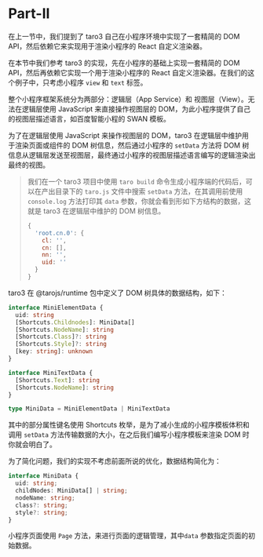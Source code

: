 # Part-II

在上一节中，我们提到了 taro3 自己在小程序环境中实现了一套精简的 DOM API，然后依赖它来实现用于渲染小程序的 React 自定义渲染器。

在本节中我们参考 taro3 的实现，先在小程序的基础上实现一套精简的 DOM API，然后再依赖它实现一个用于渲染小程序的 React 自定义渲染器。在我们的这个例子中，只考虑小程序 `view` 和 `text` 标签。

整个小程序框架系统分为两部分：逻辑层（App Service）和 视图层（View）。无法在逻辑层使用 JavaScript 来直接操作视图层的 DOM，为此小程序提供了自己的视图层描述语言，如百度智能小程的 SWAN 模板。

为了在逻辑层使用 JavaScript 来操作视图层的 DOM，taro3 在逻辑层中维护用于渲染页面或组件的 DOM 树信息，然后通过小程序的 `setData` 方法将 DOM 树信息从逻辑层发送至视图层，最终通过小程序的视图层描述语言编写的逻辑渲染出最终的视图。

> 我们在一个 taro3 项目中使用 `taro build` 命令生成小程序端的代码后，可以在产出目录下的 `taro.js` 文件中搜索 `setData` 方法，在其调用前使用 `console.log` 方法打印其 `data` 参数，你就会看到形如下方结构的数据，这就是 taro3 在逻辑层中维护的 DOM 树信息。
> ```javascript
> {
>   'root.cn.0': {
>     cl: '',
>     cn: [],
>     nn: '',
>     uid: ''
>   }
> }
> ```

taro3 在 @tarojs/runtime 包中定义了 DOM 树具体的数据结构，如下：

```typescript
interface MiniElementData {
  uid: string
  [Shortcuts.Childnodes]: MiniData[]
  [Shortcuts.NodeName]: string
  [Shortcuts.Class]?: string
  [Shortcuts.Style]?: string
  [key: string]: unknown
}

interface MiniTextData {
  [Shortcuts.Text]: string
  [Shortcuts.NodeName]: string
}

type MiniData = MiniElementData | MiniTextData
```

其中的部分属性键名使用 Shortcuts 枚举，是为了减小生成的小程序模板体积和调用 `setData` 方法传输数据的大小，在之后我们编写小程序模板来渲染 DOM 时你就会明白了。

为了简化问题，我们的实现不考虑前面所说的优化，数据结构简化为：

```typescript
interface MiniData {
  uid: string;
  childNodes: MiniData[] | string;
  nodeName: string;
  class?: string;
  style?: string;
}
```

小程序页面使用 `Page` 方法，来进行页面的逻辑管理，其中`data` 参数指定页面的初始数据。
